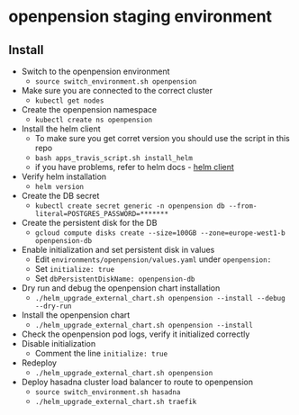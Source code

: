 # openpension staging environment

## Install

* Switch to the openpension environment
  * `source switch_environment.sh openpension`
* Make sure you are connected to the correct cluster
  * `kubectl get nodes`
* Create the openpension namespace
  * `kubectl create ns openpension`
* Install the helm client
  * To make sure you get corret version you should use the script in this repo
  * `bash apps_travis_script.sh install_helm`
  * if you have problems, refer to helm docs - [helm client](https://docs.helm.sh/using_helm/#installing-the-helm-client)
* Verify helm installation
  * `helm version`
* Create the DB secret
  * `kubectl create secret generic -n openpension db --from-literal=POSTGRES_PASSWORD=*******`
* Create the persistent disk for the DB
  * `gcloud compute disks create --size=100GB --zone=europe-west1-b openpension-db`
* Enable initialization and set persistent disk in values
  * Edit `environments/openpension/values.yaml` under `openpension:`
  * Set `initialize: true`
  * Set `dbPersistentDiskName: openpension-db`
* Dry run and debug the openpension chart installation
  * `./helm_upgrade_external_chart.sh openpension --install --debug --dry-run`
* Install the openpension chart
  * `./helm_upgrade_external_chart.sh openpension --install`
* Check the openpension pod logs, verify it initialized correctly
* Disable initialization
  * Comment the line `initialize: true`
* Redeploy
  * `./helm_upgrade_external_chart.sh openpension`
* Deploy hasadna cluster load balancer to route to openpension
  * `source switch_environment.sh hasadna`
  * `./helm_upgrade_external_chart.sh traefik`
